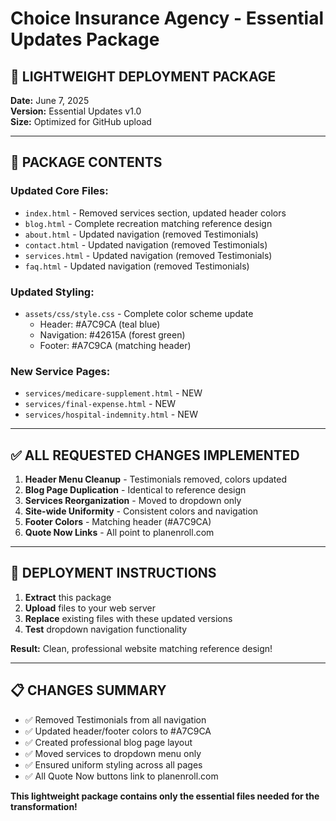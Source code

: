# Choice Insurance Agency - Essential Updates Package

## 🎯 **LIGHTWEIGHT DEPLOYMENT PACKAGE**

**Date:** June 7, 2025  
**Version:** Essential Updates v1.0  
**Size:** Optimized for GitHub upload

---

## 📁 **PACKAGE CONTENTS**

### **Updated Core Files:**
- `index.html` - Removed services section, updated header colors
- `blog.html` - Complete recreation matching reference design
- `about.html` - Updated navigation (removed Testimonials)
- `contact.html` - Updated navigation (removed Testimonials)
- `services.html` - Updated navigation (removed Testimonials)
- `faq.html` - Updated navigation (removed Testimonials)

### **Updated Styling:**
- `assets/css/style.css` - Complete color scheme update
  - Header: #A7C9CA (teal blue)
  - Navigation: #42615A (forest green)
  - Footer: #A7C9CA (matching header)

### **New Service Pages:**
- `services/medicare-supplement.html` - NEW
- `services/final-expense.html` - NEW
- `services/hospital-indemnity.html` - NEW

---

## ✅ **ALL REQUESTED CHANGES IMPLEMENTED**

1. **Header Menu Cleanup** - Testimonials removed, colors updated
2. **Blog Page Duplication** - Identical to reference design
3. **Services Reorganization** - Moved to dropdown only
4. **Site-wide Uniformity** - Consistent colors and navigation
5. **Footer Colors** - Matching header (#A7C9CA)
6. **Quote Now Links** - All point to planenroll.com

---

## 🚀 **DEPLOYMENT INSTRUCTIONS**

1. **Extract** this package
2. **Upload** files to your web server
3. **Replace** existing files with these updated versions
4. **Test** dropdown navigation functionality

**Result:** Clean, professional website matching reference design!

---

## 📋 **CHANGES SUMMARY**

- ✅ Removed Testimonials from all navigation
- ✅ Updated header/footer colors to #A7C9CA
- ✅ Created professional blog page layout
- ✅ Moved services to dropdown menu only
- ✅ Ensured uniform styling across all pages
- ✅ All Quote Now buttons link to planenroll.com

**This lightweight package contains only the essential files needed for the transformation!**

